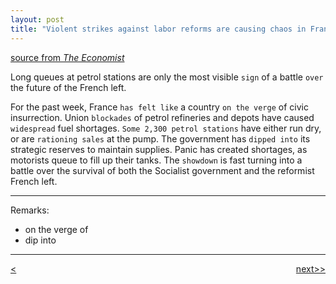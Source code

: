 ```yaml
---
layout: post
title: "Violent strikes against labor reforms are causing chaos in France."
---
```


[source from <em>The Economist</em>][link]


Long queues at petrol stations are only the most visible `sign` of a battle `over` the future of the French left.

For the past week, France `has felt like` a country `on the verge` of civic insurrection. Union `blockades` of petrol refineries and depots have caused `widespread` fuel shortages. `Some 2,300 petrol stations` have either run dry, or are `rationing sales` at the pump. The government has `dipped into` its strategic reserves to maintain supplies. Panic has created shortages, as motorists queue to fill up their tanks. The `showdown` is fast turning into a battle over the survival of both the Socialist government and the reformist French left.

*******************************************
Remarks:

* on the verge of 
* dip into


********************************************


<div style="position: relative;"><div><a href="http://ningtian.github.io/blogs/2016/05/24/ning-tian-launched"><<previous</a></div><div style="position: absolute; right: 0px; top: 0px;"><a href="http://ningtian.github.io/blogs/2016/05/30/ning-tian-launched">next>></a></div></div>



[link]:http://www.economist.com/news/europe/21699703-long-queues-petrol-stations-are-only-most-visible-sign-battle-over-future


